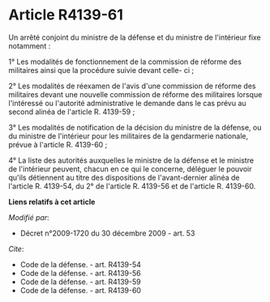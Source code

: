 # Article R4139-61

Un arrêté conjoint du ministre de la défense et du ministre de l'intérieur fixe notamment : 

1° Les modalités de fonctionnement de la commission de réforme des militaires ainsi que la procédure suivie devant celle-
ci ; 

2° Les modalités de réexamen de l'avis d'une commission de réforme des militaires devant une nouvelle commission de réforme
des militaires lorsque l'intéressé ou l'autorité administrative le demande dans le cas prévu au second alinéa de l'article R.
4139-59 ; 

3° Les modalités de notification de la décision du ministre de la défense, ou du ministre de l'intérieur pour les militaires
de la gendarmerie nationale, prévue à l'article R. 4139-60 ; 

4° La liste des autorités auxquelles le ministre de la défense et le ministre de l'intérieur peuvent, chacun en ce qui le
concerne, déléguer le pouvoir qu'ils détiennent au titre des dispositions de l'avant-dernier alinéa de l'article R. 4139-54,
du 2° de l'article R. 4139-56 et de l'article R. 4139-60.

**Liens relatifs à cet article**

_Modifié par_:

  - Décret n°2009-1720 du 30 décembre 2009 - art. 53

_Cite_:

  - Code de la défense. - art. R4139-54
  - Code de la défense. - art. R4139-56
  - Code de la défense. - art. R4139-59
  - Code de la défense. - art. R4139-60
